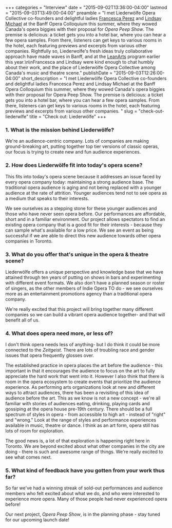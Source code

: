 +++
categories = "Interview"
date = "2015-09-02T13:36:00-04:00"
lastmod = "2015-09-03T13:49:00-04:00"
preamble = "I met Liederwölfe Opera Collective co-founders and delightful ladies [Francesca Perez](/scene/people/francesca-perez/) and [Lindsay Michael](/scene/people/lindsay-michael/) at the Banff Opera Colloquium this summer, where they wowed Canada's opera biggies with their proposal for *Opera Peep Show*. The premise is delicious: a ticket gets you into a hotel bar, where you can hear a few opera samples. From there, listeners can get keys to various rooms in the hotel, each featuring previews and excerpts from various other companies. Rightfully so, Liederwolfe's fresh ideas truly collaborative approach have made waves in Banff, and at the [LeanArts](http://www.leanperformingarts.com/) program earlier this year.\n\nFrancesca and Lindsay were kind enough to chat humbly about their work, and the place of  Liederwölfe Opera Collective among Canada's music and theatre scene."
publishDate = "2015-09-03T12:26:00-04:00"
short_description = "I met Liederwölfe Opera Collective co-founders and delightful ladies Francesca Perez and Lindsay Michael at the Banff Opera Colloquium this summer, where they wowed Canada&#039;s opera biggies with their proposal for Opera Peep Show. The premise is delicious: a ticket gets you into a hotel bar, where you can hear a few opera samples. From there, listeners can get keys to various rooms in the hotel, each featuring previews and excerpts from various other companies. "
slug = "check-out-liederwlfe"
title = "Check out: Liederwölfe"
+++

### 1. What is the mission behind Liederwölfe?

We're an audience-centric company. Lots of companies are making ground-breaking art, putting together top tier versions of classic operas, our focus is trying to create new and fun audience experiences. 

### 2. How does Liederwölfe fit into today's opera scene?

This fits into today's opera scene because it addresses an issue faced by every opera company today: maintaining a strong audience base. The traditional opera audience is aging and not being replaced with a younger audience at the rate of attrition. Younger audiences tend not to see opera as a medium that speaks to their interests.

We see ourselves as a stepping stone for these younger audiences and those who have never seen opera before. Our performances are affordable, short and in a familiar environment. Our project allows spectators to find an existing opera company that is  a good fit for their interests - because they can sample what's available for a low price. We see an event as being successful if we are able to direct this new audience towards other opera companies in Toronto.

### 3. What do you offer that's unique in the opera & theatre scene?

Liederwölfe offers a unique perspective and knowledge base that we have attained through ten years of putting on shows in bars and experimenting with different event formats. We also don't have a planned season or roster of singers, as the other members of Indie Opera TO do - we see ourselves more as an entertainment promotions agency than a traditional opera company.

We're really excited that this project will bring together many different companies so we can build a vibrant opera audience together- and that will benefit all of us. 

### 4. What does opera need more, or less of?

I don't think opera needs less of anything- but I do think it could be more connected to the *Zeitgeist*. There are lots of troubling race and gender issues that opera frequently glosses over.

The established practice in opera places the art before the audience - this important in that it encourages the audience to focus on the art to fully appreciate the hard work that went into it. However I also think that there is room in the opera ecosystem to create events that prioritize the audience experience. As performing arts organizations look at new and different ways to attract audiences, there has been a revisiting of this idea of audience before the art. This as we know is not a new concept - we're all familiar with stories of audiences eating, drinking, playing cards and gossiping at the opera house pre-19th century. There should be a full spectrum of styles in opera - from accessible to high art - instead of "right" and "wrong." Look at the range of styles and performance experiences available in music, theatre or dance. I think as an art form, opera still has lots of room for exploration.

The good news is, a lot of that exploration is happening right here in Toronto. We are beyond excited about what other companies in the city are doing - there is such and awesome range of things. We're really excited to see what comes next.

### 5. What kind of feedback have you gotten from your work thus far?

So far we've had a winning streak of sold-out performances and audience members who felt excited about what we do, and who were interested to experience more opera. Many of those people had never experienced opera before! 

Our next project, *Opera Peep Show*, is in the planning phase - stay tuned for our upcoming launch date!
